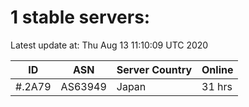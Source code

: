 # 1 stable servers:

Latest update at: Thu Aug 13 11:10:09 UTC 2020

| ID | ASN | Server Country | Online |
| -- | --- | -------------- | ------ |
| #.2A79 | AS63949 | Japan | 31 hrs |

